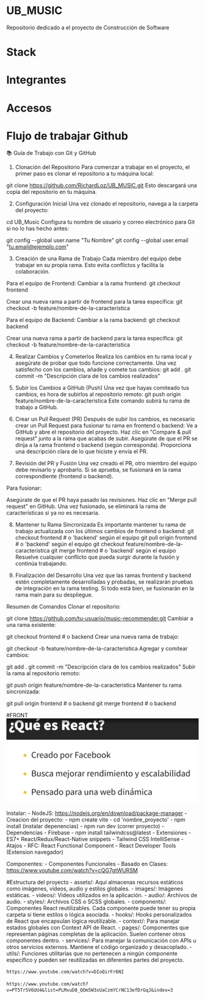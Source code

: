 # UB_MUSIC
Repositorio dedicado a el proyecto de Construcción de Software

# Stack

# Integrantes

# Accesos


# Flujo de trabajar Github
📚 Guía de Trabajo con Git y GitHub
1. Clonación del Repositorio
Para comenzar a trabajar en el proyecto, el primer paso es clonar el repositorio a tu máquina local:


git clone https://github.com/RichardLoz/UB_MUSIC.git
Esto descargará una copia del repositorio en tu máquina.

2. Configuración Inicial
Una vez clonado el repositorio, navega a la carpeta del proyecto:

cd UB_Music
Configura tu nombre de usuario y correo electrónico para Git si no lo has hecho antes:

git config --global user.name "Tu Nombre"
git config --global user.email "tu.email@ejemplo.com"

3. Creación de una Rama de Trabajo
Cada miembro del equipo debe trabajar en su propia rama. Esto evita conflictos y facilita la colaboración.

Para el equipo de Frontend:
Cambiar a la rama frontend:
git checkout frontend


Crear una nueva rama a partir de frontend para la tarea específica:
git checkout -b feature/nombre-de-la-caracteristica

Para el equipo de Backend:
Cambiar a la rama backend:
git checkout backend

Crear una nueva rama a partir de backend para la tarea específica:
git checkout -b feature/nombre-de-la-caracteristica

4. Realizar Cambios y Cometerlos
Realiza los cambios en tu rama local y asegúrate de probar que todo funcione correctamente. Una vez satisfecho con los cambios, añade y comete tus cambios:
git add .
git commit -m "Descripción clara de los cambios realizados"

5. Subir los Cambios a GitHub (Push)
Una vez que hayas comiteado tus cambios, es hora de subirlos al repositorio remoto:
git push origin feature/nombre-de-la-caracteristica
Este comando subirá tu rama de trabajo a GitHub.

6. Crear un Pull Request (PR)
Después de subir los cambios, es necesario crear un Pull Request para fusionar tu rama en frontend o backend:
Ve a GitHub y abre el repositorio del proyecto.
Haz clic en "Compare & pull request" junto a la rama que acabas de subir.
Asegúrate de que el PR se dirija a la rama frontend o backend (según corresponda).
Proporciona una descripción clara de lo que hiciste y envía el PR.

7. Revisión del PR y Fusión
Una vez creado el PR, otro miembro del equipo debe revisarlo y aprobarlo. Si se aprueba, se fusionará en la rama correspondiente (frontend o backend).

Para fusionar:

Asegúrate de que el PR haya pasado las revisiones.
Haz clic en "Merge pull request" en GitHub.
Una vez fusionado, se eliminará la rama de características si ya no es necesaria.

8. Mantener tu Rama Sincronizada
Es importante mantener tu rama de trabajo actualizada con los últimos cambios de frontend o backend:
git checkout frontend   # o 'backend' según el equipo
git pull origin frontend  # o 'backend' según el equipo
git checkout feature/nombre-de-la-caracteristica
git merge frontend  # o 'backend' según el equipo
Resuelve cualquier conflicto que pueda surgir durante la fusión y continúa trabajando.

9. Finalización del Desarrollo
Una vez que las ramas frontend y backend estén completamente desarrolladas y probadas, se realizarán pruebas de integración en la rama testing. Si todo está bien, se fusionarán en la rama main para su despliegue.


Resumen de Comandos
Clonar el repositorio:

git clone https://github.com/tu-usuario/music-recommender.git
Cambiar a una rama existente:

git checkout frontend  # o backend
Crear una nueva rama de trabajo:

git checkout -b feature/nombre-de-la-caracteristica
Agregar y comitear cambios:

git add .
git commit -m "Descripción clara de los cambios realizados"
Subir la rama al repositorio remoto:

git push origin feature/nombre-de-la-caracteristica
Mantener tu rama sincronizada:

git pull origin frontend  # o backend
git merge frontend  # o backend

#FRONT
![alt text](image.png)

Instalar:
    - NodeJS: https://nodejs.org/en/download/package-manager
    - Creacion del proyecto:
        - npm create vite
        - cd 'nombre_proyecto'
        - npm install (instalar depenencias)
        - npm run dev (correr proyecto)
    - Dependencias
        - Firebase
        - npm install tailwindcss@latest
    - Extensiones
        - ES7+ React/Redux/React-Native snippets
        - Tailwind CSS IntelliSense
    - Atajos
        - RFC: React Functional Component
        - React Developer Tools (Extension navegador)

Componentes:
    - Componentes Funcionales
    - Basado en Clases:
    https://www.youtube.com/watch?v=cQG7gtWURSM




#Estructura del proyecto
    - assets/: Aquí almacenas recursos estáticos como imágenes, videos, audio y estilos globales.
    - images/: Imágenes estáticas.
    - videos/: Videos utilizados en la aplicación.
    - audio/: Archivos de audio.
    - styles/: Archivos CSS o SCSS globales.
    - components/: Componentes React reutilizables. Cada componente puede tener su propia carpeta si tiene estilos o lógica asociada.
    - hooks/: Hooks personalizados de React que encapsulan lógica reutilizable.
    - context/: Para manejar estados globales con Context API de React.
    - pages/: Componentes que representan páginas completas de la aplicación. Suelen contener otros componentes dentro.
    - services/: Para manejar la comunicación con APIs u otros servicios externos. Mantiene el código organizado y desacoplado.
    - utils/: Funciones utilitarias que no pertenecen a ningún componente específico y pueden ser reutilizadas en diferentes partes del proyecto.



    https://www.youtube.com/watch?v=DIoQirFr6NI

    https://www.youtube.com/watch?v=PT5Tr5V6UU4&list=PLMxuD8_QOm5W3xUaCzmYCrNC13efDrGqJ&index=3